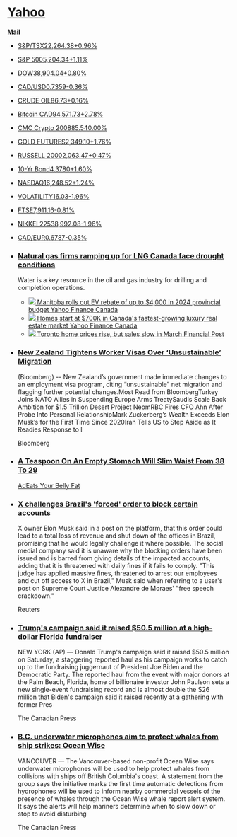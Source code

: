 [**Yahoo**](https://ca.finance.yahoo.com/)
==========================================

[**Mail**](https://mail.yahoo.com/?activity=uh-mail&pspid=985295471)

*   [S&P/TSX22,264.38+0.96%](/quote/%5EGSPTSE "S&P/TSX")
*   [S&P 5005,204.34+1.11%](/quote/%5EGSPC "S&P 500")
*   [DOW38,904.04+0.80%](/quote/%5EDJI "DOW")
*   [CAD/USD0.7359\-0.36%](/quote/CADUSD%3DX "CAD/USD")
*   [CRUDE OIL86.73+0.16%](/quote/CL%3DF "CRUDE OIL")
*   [Bitcoin CAD94,571.73+2.78%](/quote/BTC-CAD "Bitcoin CAD")
*   [CMC Crypto 200885.540.00%](/quote/%5ECMC200 "CMC Crypto 200")
*   [GOLD FUTURES2,349.10+1.76%](/quote/GC%3DF "GOLD FUTURES")
*   [RUSSELL 20002,063.47+0.47%](/quote/%5ERUT "RUSSELL 2000")
*   [10-Yr Bond4.3780+1.60%](/quote/%5ETNX "10-Yr Bond")
*   [NASDAQ16,248.52+1.24%](/quote/%5EIXIC "NASDAQ")
*   [VOLATILITY16.03\-1.96%](/quote/%5EVIX "VOLATILITY")
*   [FTSE7,911.16\-0.81%](/quote/%5EFTSE "FTSE")
*   [NIKKEI 22538,992.08\-1.96%](/quote/%5EN225 "NIKKEI 225")
*   [CAD/EUR0.6787\-0.35%](/quote/CADEUR%3DX "CAD/EUR")

*   ### [Natural gas firms ramping up for LNG Canada face drought conditions](/news/bad-timing-natural-gas-firms-ramping-up-for-lng-canada-face-drought-conditions-100042455.html)
    
    Water is a key resource in the oil and gas industry for drilling and completion operations.
    
    *   [![](https://s.yimg.com/uu/api/res/1.2/vynJLjrCFvO1sT_yuAgVkQ--~B/Zmk9c3RyaW07aD0yMDA7cT04MDt3PTM1NjthcHBpZD15dGFjaHlvbg--/https://s.yimg.com/os/creatr-uploaded-images/2024-03/630693c0-f1c9-11ee-bbff-b07b2cd0831c.cf.jpg) Manitoba rolls out EV rebate of up to $4,000 in 2024 provincial budget Yahoo Finance Canada](/news/manitoba-rolls-out-ev-rebate-of-up-to-4000-in-2024-provincial-budget-171004646.html)
    *   [![](https://s.yimg.com/uu/api/res/1.2/RCDc7xG1RAgxHE1zLKyJkA--~B/Zmk9c3RyaW07aD0yMDA7cT04MDt3PTM1NjthcHBpZD15dGFjaHlvbg--/https://s.yimg.com/os/creatr-uploaded-images/2024-04/8d0d4960-f067-11ee-9aff-39a00e9a8290.cf.jpg) Homes start at $700K in Canada's fastest-growing luxury real estate market Yahoo Finance Canada](/news/homes-start-at-700k-in-canadas-fastest-growing-luxury-real-estate-market-remax-133909756.html)
    *   [![](https://s.yimg.com/uu/api/res/1.2/rxyS8MLP7MwJsNIDu9nE2g--~B/Zmk9c3RyaW07aD0yMDA7cT04MDt3PTM1NjthcHBpZD15dGFjaHlvbg--/https://media.zenfs.com/en/financial_post_articles_610/634ebe08e666a38a78e19628c723538c.cf.jpg) Toronto home prices rise, but sales slow in March Financial Post](/news/toronto-home-prices-rise-sales-095053471.html)
    
*   ### [New Zealand Tightens Worker Visas Over ‘Unsustainable’ Migration](/news/zealand-tightens-worker-visas-over-010948967.html)
    
    (Bloomberg) -- New Zealand’s government made immediate changes to an employment visa program, citing “unsustainable” net migration and flagging further potential changes.Most Read from BloombergTurkey Joins NATO Allies in Suspending Europe Arms TreatySaudis Scale Back Ambition for $1.5 Trillion Desert Project NeomRBC Fires CFO Ahn After Probe Into Personal RelationshipMark Zuckerberg’s Wealth Exceeds Elon Musk’s for the First Time Since 2020Iran Tells US to Step Aside as It Readies Response to I
    
    Bloomberg
    
*   ### [A Teaspoon On An Empty Stomach Will Slim Waist From 38 To 29](https://a.beap.gemini.yahoo.com/mbclk?bv=3.0.0&es=AQAAAOdhDFwm3CHA5vLDct4ZOLaMg9HfZ-1YI25Av_CTLJ4IwHxCDYaxcScit8rUsWNLZdO93ZbH5tBgWMEutcQFXWuVCdmpSdS0YrE-DJt8b-ZZDvTulLhTieffvWqFyfkGsCtH318V0Echg6FevgVX0EEoiV5nXUcN2aXY3fOIcM-LhZ4FZTVmb94GZg8Zjoa4ogzrdGFByTCG46We5-uYC3M138TLimVAejRNWdyOby7ktYcWfrxC_Hn1Eb7ABddLSu69BCa5KyvMUsFWWHUQDlP86mA-cdhipU_bjBmQ1KnJBMQovXsI65pjAoml-p2ekVjtm0jsTuYhnzGO9nRwmMX5eFb1_VB4KFxawqa__aRElDE5yY7OD8zDqhxYgDwZvyJ9zCuFk0D5_uKZjVqsC5jc_OBI-wZ9OHo0hKNTArNBF2Pw_ZAu7ytRSoTyyE_UF6BmaCBAGlu2Pm8L6TAiDIQ5vnNLZRDsQkJAcVFW-B-GHs8xqyPpAwCmSVdEu8k_YfXbzNDX0axOr1h_g068VmVFzpDnoam7H6PZchP2TPFnjAjWt2YYm2r7d5Q4nAaqyNQ2Cj8RFphvA2_uPy6pwFA8Qqh9nqxLAjlEkXwfBZzoY_6XU8VrNhnPkAUN1J9gzIjdvvFhdFGZDeBSXtfHhvitsIBlwl0tyKSwLHb4Gr0x10uaHQNH4N_ixF2Afy_rig-hCTamvVALuuOmDdHvZYI0ffDowq-Sf9avwfBlcTD4x0hWCf6kFE4332iy9NLRHGDJsqWqmSaU25Qh_fHYsGqu-STPx4bnEhipf6czl5bn-8P9JY3o6NpsOPSTkmKKidISCGlRGFDHXfvE9l0wXvxypHyZck5awA0nOyY6qnnDVgmTIojAZF0T8C2v-39VZJEzb1iYwh7A_5_CH5jWWOSK8jflU2k0BviE-KTZCVnAXZNWElQF_-NEMdXxN0WZRqFXDCtnMmcedIxoMhuKb4NW5u9e37T6ECX2e9_nA9dC5Je7OgvC3-yvua1N6lDTq4DJBOgqc0YWlZ9w-NA8mUIMV4IsoaM-GLm4b6SoqwTtmkVeyzApOBekE_tEkc05aE7Ur0BVCXpkMzEsvgk5EfewRW4wSR0U7CueSmITd9fT8lz_BCn488hS6YCLiElS9cRfGYH68nDc-pkQOMWgDg3QJDNJS-QcZnb38a6O9E_zcXaKbXp4eCqsQ4nI0xfxW1OTkmDc_lIidYQIyRjaU1F37XH9nls1cz5-GRUaTPYqolYF5nbERstL4wXwMkEq3wleFyqM_oocrYdPZCoabvHDhtuLhVjY44IpmRzEjvrr4HRUe_cSCZ0z8bb3DjT3u_tiRoE3p5cAbq_GJJ_IM83GlKnf_DVQfecN93MJpCn-eZpclFBhOrAMmlq4L2Xtxy__XaYGh8ojU4ho4ATd4R4BR1MY6Ljd7pfmIb7UeoigiXFVskl81-Jt_OR9--Bn1ZDOITDVs9teAg6Yd2ddrsXtkSt_a1REKqr_6VLfnN1mIUHs2keVFTfBMFH--hCVlfLIZv3Vzfc0jHv3tDboVi_XC-B6_BSuERJdRgay0mZIfoFoAG89T147duPnGyerHxU4kuN7cHc5QXdVuVBET1MRhqAekrnHLFKfcyZBqTDMfa1rY4qsmsZqMzizX--vZwE680_PQWfycTmR6dUyp4tddH-WdWuGni3GyYnPMXXQnyeJKe5FCMBLIoj39umuEoamy_ryr--J__a87WLl_d5CYL93tZrhfGQvUpW13igv3j3ahXKUYMNIqmtS7BK9yZFPbvXD2W16oYSV4m484tEjyYjBwEnyqMhhvRfJyON91nt7Xe98PQj3w2_Z-WEO-rTNe5Eo-hPMRehMD0euwBwIto6EIiJDjqVOf-L47WkEiz9ituN8wriTX8TrspywG-1ElpBaCu04bhFD1Q-Lra9kYh6f53UBvaB1bdtl5VftJFcb9rQ5D82enz8mtyTv52pzD1v1vsmqqcH4Kqj-n2x9wvS5OHchge5XyuWjW-QoPCQCJGlkHC5NgVLsLvgH9JVHNFQ6JLjOld8a0QN7Nr1IAuQA3CIHQI34egGm9nlkgTNPkDvqexDMk19-D318NB9hxwA6norpmXI7IReFMLqqPVB3rWj192pVMr63bD7dMpgMKdVlt4Qba6inxO9XGZjoHHyHNHoM2KRPK-Y692p6y4YTzOuG0t4I0tO6sJRMkr_MyjEYOXIw1fQz3Il_YSExCywHmpANCTlCgWD_sTyKaZLWiLmZ9wCq_cAuj2iOQ9-Frvbzcy2mn96pCuAtZ0Y1h1o1oUc_PW6YOHO29IGub5Xh8AF-PdQBQuS1BToVTOr5lpp9HKQz11W8xPy5IE4ieUiL4FT6r9nB5rqwvRCipAHJwfTW4IbR9w2Ls4wwl4QiaSE819IbBsOLzrXIRr5WAZYgqIQa-HLv2auqOK8wPGgo2rRsN-6NHjEPxsF127CvUXaJoVjqpKhl4F13e3AVNWqzxPblnhlNxIrGh4LRJoPPhnOABlZnCyECp3PtgPn_3I5Hk4JvKUDpOT5NItg14nS3r7DUUpt1TDuoUSFHDCTOOojHMEgonrCjLI7ITJOYp-mI0lLTt6IXEBObqeplIsoI4gaIAJSmpSe15Xx5CObVcIVml8d9Md8AcYS4A-DJpkCnOlgih5lMu988bcAzLusPw5ajDYQotT517l2RklC7-tJ-XfPfpnV64Nl9ENXL9jgNb25M0jDKdpDmTtEkbGzckv0yS7afYaw8EJb_30IMtKIUACWb2EgdLPA4NdCQ98QUW4NiDvefXQH_kAVztUZnWIuF2qixHG3aZ6zkiNDg-AGwkajLRYFHjtuHOsraJAueF3E28RS8OujT2xnKRDD_yg1wj3Q2R0XCXkt7ACmQDmR4exsWvbQVyCcyicO-FaZYmeMVpYQex9-3icWmt9mvpqjcRbxtXRZZLfw3Vm6Oa4LGrv27yQIhskJM5rtaMgAqbHI_EULIohnBfO1ASB8b72qbBrUQeB7VJ8RdpxtqPuNo51ktU-Y5EhnspwBts23XWqKWrjffZ9I8Fl-cv3F4kRx3UBrqUGbG6qcqWP4GzYYQsQbSFJNqI6hA_-3r1jJbKj5HqybDKUvGUpf0WY4UPvdP_Gk54X-5TUdlu5F_dxfHY20F9jafUoYFrnWsc02yL4Gz7ClKgTL6r_YHaWJqPjuQcC5B4m-Y8iyoPwHkC58nQfTNH_Cy8TtBS07g6HSGe97TbxW5tGGgC_jRA6q59qUD4nuaLq5mcoOwitZgDrLwy2q5sCjy9qRPV6AaDX5AMR29UPJI3N3-sBEkLabGrr6Lv823jabsqg)
    
    [Ad](https://legal.yahoo.com/ca/en/yahoo/privacy/adinfo/index.html)[Eats Your Belly Fat](https://a.beap.gemini.yahoo.com/mbclk?bv=3.0.0&es=AQAAAOdhDFwm3CHA5vLDct4ZOLaMg9HfZ-1YI25Av_CTLJ4IwHxCDYaxcScit8rUsWNLZdO93ZbH5tBgWMEutcQFXWuVCdmpSdS0YrE-DJt8b-ZZDvTulLhTieffvWqFyfkGsCtH318V0Echg6FevgVX0EEoiV5nXUcN2aXY3fOIcM-LhZ4FZTVmb94GZg8Zjoa4ogzrdGFByTCG46We5-uYC3M138TLimVAejRNWdyOby7ktYcWfrxC_Hn1Eb7ABddLSu69BCa5KyvMUsFWWHUQDlP86mA-cdhipU_bjBmQ1KnJBMQovXsI65pjAoml-p2ekVjtm0jsTuYhnzGO9nRwmMX5eFb1_VB4KFxawqa__aRElDE5yY7OD8zDqhxYgDwZvyJ9zCuFk0D5_uKZjVqsC5jc_OBI-wZ9OHo0hKNTArNBF2Pw_ZAu7ytRSoTyyE_UF6BmaCBAGlu2Pm8L6TAiDIQ5vnNLZRDsQkJAcVFW-B-GHs8xqyPpAwCmSVdEu8k_YfXbzNDX0axOr1h_g068VmVFzpDnoam7H6PZchP2TPFnjAjWt2YYm2r7d5Q4nAaqyNQ2Cj8RFphvA2_uPy6pwFA8Qqh9nqxLAjlEkXwfBZzoY_6XU8VrNhnPkAUN1J9gzIjdvvFhdFGZDeBSXtfHhvitsIBlwl0tyKSwLHb4Gr0x10uaHQNH4N_ixF2Afy_rig-hCTamvVALuuOmDdHvZYI0ffDowq-Sf9avwfBlcTD4x0hWCf6kFE4332iy9NLRHGDJsqWqmSaU25Qh_fHYsGqu-STPx4bnEhipf6czl5bn-8P9JY3o6NpsOPSTkmKKidISCGlRGFDHXfvE9l0wXvxypHyZck5awA0nOyY6qnnDVgmTIojAZF0T8C2v-39VZJEzb1iYwh7A_5_CH5jWWOSK8jflU2k0BviE-KTZCVnAXZNWElQF_-NEMdXxN0WZRqFXDCtnMmcedIxoMhuKb4NW5u9e37T6ECX2e9_nA9dC5Je7OgvC3-yvua1N6lDTq4DJBOgqc0YWlZ9w-NA8mUIMV4IsoaM-GLm4b6SoqwTtmkVeyzApOBekE_tEkc05aE7Ur0BVCXpkMzEsvgk5EfewRW4wSR0U7CueSmITd9fT8lz_BCn488hS6YCLiElS9cRfGYH68nDc-pkQOMWgDg3QJDNJS-QcZnb38a6O9E_zcXaKbXp4eCqsQ4nI0xfxW1OTkmDc_lIidYQIyRjaU1F37XH9nls1cz5-GRUaTPYqolYF5nbERstL4wXwMkEq3wleFyqM_oocrYdPZCoabvHDhtuLhVjY44IpmRzEjvrr4HRUe_cSCZ0z8bb3DjT3u_tiRoE3p5cAbq_GJJ_IM83GlKnf_DVQfecN93MJpCn-eZpclFBhOrAMmlq4L2Xtxy__XaYGh8ojU4ho4ATd4R4BR1MY6Ljd7pfmIb7UeoigiXFVskl81-Jt_OR9--Bn1ZDOITDVs9teAg6Yd2ddrsXtkSt_a1REKqr_6VLfnN1mIUHs2keVFTfBMFH--hCVlfLIZv3Vzfc0jHv3tDboVi_XC-B6_BSuERJdRgay0mZIfoFoAG89T147duPnGyerHxU4kuN7cHc5QXdVuVBET1MRhqAekrnHLFKfcyZBqTDMfa1rY4qsmsZqMzizX--vZwE680_PQWfycTmR6dUyp4tddH-WdWuGni3GyYnPMXXQnyeJKe5FCMBLIoj39umuEoamy_ryr--J__a87WLl_d5CYL93tZrhfGQvUpW13igv3j3ahXKUYMNIqmtS7BK9yZFPbvXD2W16oYSV4m484tEjyYjBwEnyqMhhvRfJyON91nt7Xe98PQj3w2_Z-WEO-rTNe5Eo-hPMRehMD0euwBwIto6EIiJDjqVOf-L47WkEiz9ituN8wriTX8TrspywG-1ElpBaCu04bhFD1Q-Lra9kYh6f53UBvaB1bdtl5VftJFcb9rQ5D82enz8mtyTv52pzD1v1vsmqqcH4Kqj-n2x9wvS5OHchge5XyuWjW-QoPCQCJGlkHC5NgVLsLvgH9JVHNFQ6JLjOld8a0QN7Nr1IAuQA3CIHQI34egGm9nlkgTNPkDvqexDMk19-D318NB9hxwA6norpmXI7IReFMLqqPVB3rWj192pVMr63bD7dMpgMKdVlt4Qba6inxO9XGZjoHHyHNHoM2KRPK-Y692p6y4YTzOuG0t4I0tO6sJRMkr_MyjEYOXIw1fQz3Il_YSExCywHmpANCTlCgWD_sTyKaZLWiLmZ9wCq_cAuj2iOQ9-Frvbzcy2mn96pCuAtZ0Y1h1o1oUc_PW6YOHO29IGub5Xh8AF-PdQBQuS1BToVTOr5lpp9HKQz11W8xPy5IE4ieUiL4FT6r9nB5rqwvRCipAHJwfTW4IbR9w2Ls4wwl4QiaSE819IbBsOLzrXIRr5WAZYgqIQa-HLv2auqOK8wPGgo2rRsN-6NHjEPxsF127CvUXaJoVjqpKhl4F13e3AVNWqzxPblnhlNxIrGh4LRJoPPhnOABlZnCyECp3PtgPn_3I5Hk4JvKUDpOT5NItg14nS3r7DUUpt1TDuoUSFHDCTOOojHMEgonrCjLI7ITJOYp-mI0lLTt6IXEBObqeplIsoI4gaIAJSmpSe15Xx5CObVcIVml8d9Md8AcYS4A-DJpkCnOlgih5lMu988bcAzLusPw5ajDYQotT517l2RklC7-tJ-XfPfpnV64Nl9ENXL9jgNb25M0jDKdpDmTtEkbGzckv0yS7afYaw8EJb_30IMtKIUACWb2EgdLPA4NdCQ98QUW4NiDvefXQH_kAVztUZnWIuF2qixHG3aZ6zkiNDg-AGwkajLRYFHjtuHOsraJAueF3E28RS8OujT2xnKRDD_yg1wj3Q2R0XCXkt7ACmQDmR4exsWvbQVyCcyicO-FaZYmeMVpYQex9-3icWmt9mvpqjcRbxtXRZZLfw3Vm6Oa4LGrv27yQIhskJM5rtaMgAqbHI_EULIohnBfO1ASB8b72qbBrUQeB7VJ8RdpxtqPuNo51ktU-Y5EhnspwBts23XWqKWrjffZ9I8Fl-cv3F4kRx3UBrqUGbG6qcqWP4GzYYQsQbSFJNqI6hA_-3r1jJbKj5HqybDKUvGUpf0WY4UPvdP_Gk54X-5TUdlu5F_dxfHY20F9jafUoYFrnWsc02yL4Gz7ClKgTL6r_YHaWJqPjuQcC5B4m-Y8iyoPwHkC58nQfTNH_Cy8TtBS07g6HSGe97TbxW5tGGgC_jRA6q59qUD4nuaLq5mcoOwitZgDrLwy2q5sCjy9qRPV6AaDX5AMR29UPJI3N3-sBEkLabGrr6Lv823jabsqg)
    
*   ### [X challenges Brazil's 'forced' order to block certain accounts](/news/x-challenges-brazils-forced-order-002356329.html)
    
    X owner Elon Musk said in a post on the platform, that this order could lead to a total loss of revenue and shut down of the offices in Brazil, promising that he would legally challenge it where possible. The social medial company said it is unaware why the blocking orders have been issued and is barred from giving details of the impacted accounts, adding that it is threatened with daily fines if it fails to comply. "This judge has applied massive fines, threatened to arrest our employees and cut off access to X in Brazil," Musk said when referring to a user's post on Supreme Court Justice Alexandre de Moraes' "free speech crackdown."
    
    Reuters
    
*   ### [Trump's campaign said it raised $50.5 million at a high-dollar Florida fundraiser](/news/trump-campaign-expecting-raise-43-040435217.html)
    
    NEW YORK (AP) — Donald Trump's campaign said it raised $50.5 million on Saturday, a staggering reported haul as his campaign works to catch up to the fundraising juggernaut of President Joe Biden and the Democratic Party. The reported haul from the event with major donors at the Palm Beach, Florida, home of billionaire investor John Paulson sets a new single-event fundraising record and is almost double the $26 million that Biden's campaign said it raised recently at a gathering with former Pres
    
    The Canadian Press
    
*   ### [B.C. underwater microphones aim to protect whales from ship strikes: Ocean Wise](/news/b-c-underwater-microphones-aim-233628891.html)
    
    VANCOUVER — The Vancouver-based non-profit Ocean Wise says underwater microphones will be used to help protect whales from collisions with ships off British Columbia's coast. A statement from the group says the initiative marks the first time automatic detections from hydrophones will be used to inform nearby commercial vessels of the presence of whales through the Ocean Wise whale report alert system. It says the alerts will help mariners determine when to slow down or stop to avoid disturbing
    
    The Canadian Press
